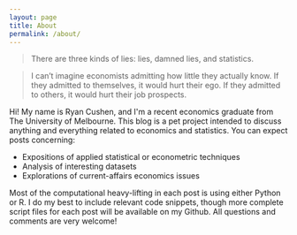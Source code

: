 ```yaml
---
layout: page
title: About
permalink: /about/
---
```


> There are three kinds of lies: lies, damned lies, and statistics.

> I can’t imagine economists admitting how little they actually know. If they admitted to themselves, it would hurt their ego. If they admitted to others, it would hurt their job prospects.

Hi! My name is Ryan Cushen, and I'm a recent economics graduate from The University of Melbourne. This blog is a pet project intended to discuss anything and everything related to economics and statistics. You can expect posts concerning:

* Expositions of applied statistical or econometric techniques
* Analysis of interesting datasets
* Explorations of current-affairs economics issues

Most of the computational heavy-lifting in each post is using either Python or R. I do my best to include relevant code snippets, though more complete script files for each post will be available on my Github. All questions and comments are very welcome!

